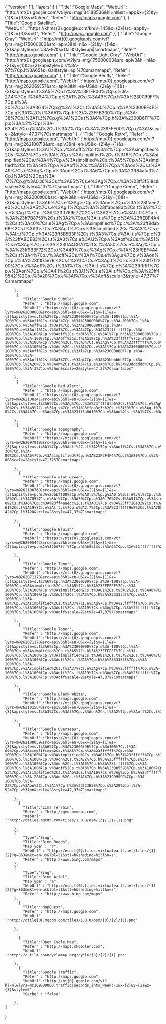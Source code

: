 {
    "version":1.1,
    "layers":[
        {
            "Title":"Google Maps",
            "WebUrl" : "http://mt{0}.google.com/vt/lyrs=m@184188536&hl=nl&src=app&x={2}&y={1}&z={3}&s=Galileo",
            "Refer" : "http://maps.google.com"
                },
        {
            "Title":"Google Satellite",            
            "WebUrl" : "https://khms{0}.google.com/kh/v=145&x={2}&src=app&y={1}&z={3}&s=G",
            "Refer" : "http://maps.google.com"
        },
        {
            "Title":"Google Gray",
            "WebUrl" : "http://mt{0}.googleapis.com/vt?lyrs=m@175000000&src=apiv3&hl=nl&x={2}&y={1}&z={3}&apistyle=p.s%3A-97&s=Gali&style=api|smartmaps",
            "Refer" : "http://maps.google.com"
        },
        {
            "Title":"Google Light Gray",
            "WebUrl" : "http://mt{0}.googleapis.com/vt?lyrs=m@175000000&src=apiv3&hl=nl&x={2}&y={1}&z={3}&apistyle=p.s%3A-97%7Cp.l%3A65&s=Gal&style=api%7Csmartmaps",
            "Refer" : "http://maps.google.com"
        },
        {
            "Title":"Google Bently",
            "Refer" : "http://maps.google.com",
            "WebUrl" :"https://mts{0}.googleapis.com/vt?lyrs=m@262069757&src=apiv3&hl=en-US&x={2}&y={1}&z={3}&apistyle=s.t%3A5%7Cp.h%3A%23F1FF00%7Cp.s%3A-27.4%7Cp.l%3A9.4%7Cp.g%3A1%2Cs.t%3A49%7Cp.h%3A%230099FF%7Cp.s%3A-20%7Cp.l%3A36.4%7Cp.g%3A1%2Cs.t%3A50%7Cp.h%3A%2300FF4F%7Cp.g%3A1%2Cs.t%3A51%7Cp.h%3A%23FFB300%7Cp.s%3A-38%7Cp.l%3A11.2%7Cp.g%3A1%2Cs.t%3A6%7Cp.h%3A%2300B6FF%7Cp.s%3A4.2%7Cp.l%3A-63.4%7Cp.g%3A1%2Cs.t%3A2%7Cp.h%3A%239FFF00%7Cp.g%3A1&scale=2&style=47,37%7Csmartmaps"
        },
        {
            "Title":"Google Retro",
            "Refer" : "http://maps.google.com",
            "WebUrl" :"https://mts{0}.googleapis.com/vt?lyrs=m@262100713&src=apiv3&hl=en-US&x={2}&y={1}&z={3}&apistyle=s.t%3A1%7Cp.v%3Aoff%2Cs.t%3A2%7Cp.v%3Asimplified%2Cs.t%3A3%7Cs.e%3Al%7Cp.v%3Asimplified%2Cs.t%3A6%7Cp.v%3Asimplified%2Cs.t%3A4%7Cp.v%3Asimplified%2Cs.t%3A5%7Cp.v%3Asimplified%2Cs.t%3A49%7Cp.v%3Aoff%2Cs.t%3A51%7Cp.v%3Aon%2Cs.t%3A49%7Cs.e%3Ag%7Cp.v%3Aon%2Cs.t%3A6%7Cp.c%3A%23ff84afa3%7Cp.l%3A52%2Cp.s%3A-17%7Cp.g%3A0.36%2Cs.t%3A65%7Cs.e%3Ag%7Cp.c%3A%23ff3f518c&scale=2&style=47,37%7Csmartmaps"
        },
         {
            "Title":"Google Green",
            "Refer" : "http://maps.google.com",
            "WebUrl" :"https://mts{0}.googleapis.com/vt?lyrs=m@262000000&src=apiv3&hl=en-US&x={2}&y={1}&z={3}&apistyle=s.t%3A6%7Cs.e%3Ag%7Cp.v%3Aon%7Cp.c%3A%23ffaee2e0%2Cs.t%3A5%7Cs.e%3Ag.f%7Cp.c%3A%23ffabce83%2Cs.t%3A2%7Cs.e%3Ag.f%7Cp.c%3A%23ff769E72%2Cs.t%3A2%7Cs.e%3Al.t.f%7Cp.c%3A%23ff7B8758%2Cs.t%3A2%7Cs.e%3Al.t.s%7Cp.c%3A%23ffEBF4A4%2Cs.t%3A40%7Cs.e%3Ag%7Cp.v%3Asimplified%7Cp.c%3A%23ff8dab68%2Cs.t%3A3%7Cs.e%3Ag.f%7Cp.v%3Asimplified%2Cs.t%3A3%7Cs.e%3Al.t.f%7Cp.c%3A%23ff5B5B3F%2Cs.t%3A3%7Cs.e%3Al.t.s%7Cp.c%3A%23ffABCE83%2Cs.t%3A3%7Cs.e%3Al.i%7Cp.v%3Aoff%2Cs.t%3A51%7Cs.e%3Ag%7Cp.c%3A%23ffA4C67D%2Cs.t%3A50%7Cs.e%3Ag%7Cp.c%3A%23ff9BBF72%2Cs.t%3A49%7Cs.e%3Ag%7Cp.c%3A%23ffEBF4A4%2Cs.t%3A4%7Cp.v%3Aoff%2Cs.t%3A1%7Cs.e%3Ag.s%7Cp.v%3Aon%7Cp.c%3A%23ff87ae79%2Cs.t%3A1%7Cs.e%3Ag.f%7Cp.c%3A%23ff7f2200%7Cp.v%3Aoff%2Cs.t%3A1%7Cs.e%3Al.t.s%7Cp.c%3A%23ffffffff%7Cp.v%3Aon%7Cp.w%3A4.1%2Cs.t%3A1%7Cs.e%3Al.t.f%7Cp.c%3A%23ff495421%2Cs.t%3A20%7Cs.e%3Al%7Cp.v%3Aoff&scale=2&style=47,37%7Csmartmaps"
        
        },
         {
            "Title":"Google Subtle",
            "Refer" : "http://maps.google.com",
            "WebUrl" :"https://mts{0}.googleapis.com/vt?lyrs=m@262000000&src=apiv3&hl=en-US&x={2}&y={1}&z={3}&apistyle=s.t%3A2%7Cp.h%3A%23000000%7Cp.s%3A-100%7Cp.l%3A-100%7Cp.v%3Aoff%2Cs.t%3A2%7Cp.h%3A%23000000%7Cp.s%3A-100%7Cp.l%3A-100%7Cp.v%3Aoff%2Cs.t%3A1%7Cp.h%3A%23000000%7Cp.l%3A-100%7Cp.v%3Aoff%2Cs.t%3A3%7Cs.e%3Al%7Cp.h%3A%23ffffff%7Cp.s%3A-100%7Cp.l%3A100%7Cp.v%3Aoff%2Cs.t%3A6%7Cs.e%3Al%7Cp.h%3A%23000000%7Cp.s%3A-100%7Cp.l%3A-100%7Cp.v%3Aoff%2Cs.t%3A51%7Cp.h%3A%23ffffff%7Cp.s%3A-100%7Cp.l%3A100%7Cp.v%3Aon%2Cs.t%3A6%7Cs.e%3Ag%7Cp.h%3A%23ffffff%7Cp.s%3A-100%7Cp.l%3A100%7Cp.v%3Aon%2Cs.t%3A4%7Cs.e%3Al%7Cp.h%3A%23000000%7Cp.l%3A-100%7Cp.v%3Aoff%2Cs.t%3A5%7Cs.e%3Al%7Cp.h%3A%23000000%7Cp.s%3A-100%7Cp.l%3A-100%7Cp.v%3Aoff%2Cs.t%3A3%7Cs.e%3Ag%7Cp.h%3A%23bbbbbb%7Cp.s%3A-100%7Cp.l%3A26%7Cp.v%3Aon%2Cs.t%3A5%7Cs.e%3Ag%7Cp.h%3A%23dddddd%7Cp.s%3A-100%7Cp.l%3A-3%7Cp.v%3Aon&scale=2&style=47,37%7Csmartmaps"
        
        },
         {
            "Title":"Google Red Alert",
            "Refer" : "http://maps.google.com",
            "WebUrl" :"https://mts{0}.googleapis.com/vt?lyrs=m@262100141&src=apiv3&hl=en-US&x={2}&y={1}&z={3}&apistyle=s.t%3A6%7Cs.e%3Ag%7Cp.c%3A%23ffffdfa6%2Cs.t%3A5%7Cs.e%3Ag%7Cp.c%3A%23ffb52127%2Cs.t%3A2%7Cs.e%3Ag%7Cp.c%3A%23ffc5531b%2Cs.t%3A49%7Cs.e%3Ag.f%7Cp.c%3A%23ff74001b%7Cp.l%3A-10%2Cs.t%3A49%7Cs.e%3Ag.s%7Cp.c%3A%23ffda3c3c%2Cs.t%3A50%7Cs.e%3Ag.f%7Cp.c%3A%23ff74001b%2Cs.t%3A50%7Cs.e%3Ag.s%7Cp.c%3A%23ffda3c3c%2Cs.t%3A51%7Cs.e%3Ag.f%7Cp.c%3A%23ff990c19%2Cs.e%3Al.t.f%7Cp.c%3A%23ffffffff%2Cs.e%3Al.t.s%7Cp.c%3A%23ff74001b%7Cp.l%3A-8%2Cs.t%3A4%7Cs.e%3Ag%7Cp.c%3A%23ff6a0d10%7Cp.v%3Aon%2Cs.t%3A1%7Cs.e%3Ag%7Cp.c%3A%23ffffdfa6%7Cp.w%3A0.4%2Cs.t%3A51%7Cs.e%3Ag.s%7Cp.v%3Aoff&scale=2&style=47,37%7Csmartmaps"
        
        },
         {
            "Title":"Google Topography",
            "Refer" : "http://maps.google.com",
            "WebUrl" :"https://mts{0}.googleapis.com/vt?lyrs=m@262097910&src=apiv3&hl=en-US&x={2}&y={1}&z={3}&apistyle=s.t%3A1%7Cp.v%3Aoff%2Cs.t%3A2%7Cp.v%3Aoff%2Cs.t%3A3%7Cp.v%3Aoff%2Cs.t%3A4%7Cp.v%3Aoff%2Cs.t%3A5%7Cp.h%3A%23727D82%7Cp.l%3A-30%7Cp.s%3A-80%2Cs.t%3A6%7Cp.v%3Asimplified%7Cp.h%3A%23F3F4F4%7Cp.l%3A80%7Cp.s%3A-80&scale=2&style=47,37%7Csmartmaps"
        
        },
          {
            "Title":"Google Flat Green",
            "Refer" : "http://maps.google.com",
            "WebUrl" :"https://mts{0}.googleapis.com/vt?lyrs=m@262100760&src=apiv3&hl=en-US&x={2}&y={1}&z={3}&apistyle=p.h%3A%23bbff00%7Cp.w%3A0.5%7Cp.g%3A0.5%2Cs.e%3Al%7Cp.v%3Aoff%2Cs.t%3A82%7Cp.c%3A%23ffa4cc48%2Cs.t%3A3%7Cs.e%3Ag%7Cp.c%3A%23ffffffff%7Cp.v%3Aon%7Cp.w%3A1%2Cs.t%3A1%7Cs.e%3Al%7Cp.v%3Aon%2Cs.t%3A49%7Cs.e%3Al%7Cp.v%3Asimplified%7Cp.g%3A1.14%7Cp.s%3A-18%2Cs.t%3A785%7Cs.e%3Al%7Cp.s%3A30%7Cp.g%3A0.76%2Cs.t%3A51%7Cp.v%3Asimplified%7Cp.w%3A0.4%7Cp.l%3A-8%2Cs.t%3A6%7Cp.c%3A%23ff4aaecc%2Cs.t%3A81%7Cp.c%3A%23ff718e32%2Cs.t%3A33%7Cp.s%3A68%7Cp.l%3A-61%2Cs.t%3A19%7Cs.e%3Al.t.s%7Cp.w%3A2.7%7Cp.c%3A%23fff4f9e8%2Cs.t%3A785%7Cs.e%3Ag.s%7Cp.w%3A1.5%7Cp.c%3A%23ffe53013%7Cp.s%3A-42%7Cp.l%3A28&scale=2&style=47,37%7Csmartmaps"
        
        },
          {
            "Title":"Google Bluish",
            "Refer" : "http://maps.google.com",
            "WebUrl" :"https://mts{0}.googleapis.com/vt?lyrs=m@262095443&src=apiv3&hl=en-US&x={2}&y={1}&z={3}&apistyle=p.h%3A%23007fff%7Cp.s%3A89%2Cs.t%3A6%7Cp.c%3A%23ffffffff%2Cs.t%3A17%7Cs.e%3Al%7Cp.v%3Aoff&scale=2&style=47,37%7Csmartmaps"
        
        },
          {
            "Title":"Google Toner",
            "Refer" : "http://maps.google.com",
            "WebUrl" :"https://mts{0}.googleapis.com/vt?lyrs=m@262071178&src=apiv3&hl=en-US&x={2}&y={1}&z={3}&apistyle=s.t%3A6%7Cp.h%3A%23000000%7Cp.s%3A-100%7Cp.l%3A-100%7Cp.v%3Asimplified%2Cs.t%3A5%7Cp.h%3A%23FFFFFF%7Cp.s%3A-100%7Cp.l%3A100%7Cp.v%3Asimplified%2Cs.t%3A81%2Cs.t%3A82%2Cs.t%3A40%7Cs.e%3Ag%7Cp.h%3A%23ffffff%7Cp.s%3A-100%7Cp.l%3A100%7Cp.v%3Aoff%2Cs.t%3A3%7Cp.h%3A%23333333%7Cp.s%3A-100%7Cp.l%3A-69%7Cp.v%3Asimplified%2Cs.t%3A37%7Cs.e%3Ag%7Cp.h%3A%23ffffff%7Cp.s%3A-100%7Cp.l%3A100%7Cp.v%3Aoff%2Cs.t%3A19%7Cs.e%3Ag%7Cp.h%3A%23ffffff%7Cp.l%3A100%7Cp.v%3Aoff%2Cs.t%3A34%7Cs.e%3Ag%7Cp.h%3A%23ffffff%7Cp.s%3A-100%7Cp.l%3A100%7Cp.v%3Aoff&scale=2&style=47,37%7Csmartmaps"
        
        },
          {
            "Title":"Google Toner",
            "Refer" : "http://maps.google.com",
            "WebUrl" :"https://mts{0}.googleapis.com/vt?lyrs=m@262071178&src=apiv3&hl=en-US&x={2}&y={1}&z={3}&apistyle=s.t%3A6%7Cp.h%3A%23000000%7Cp.s%3A-100%7Cp.l%3A-100%7Cp.v%3Asimplified%2Cs.t%3A5%7Cp.h%3A%23FFFFFF%7Cp.s%3A-100%7Cp.l%3A100%7Cp.v%3Asimplified%2Cs.t%3A81%2Cs.t%3A82%2Cs.t%3A40%7Cs.e%3Ag%7Cp.h%3A%23ffffff%7Cp.s%3A-100%7Cp.l%3A100%7Cp.v%3Aoff%2Cs.t%3A3%7Cp.h%3A%23333333%7Cp.s%3A-100%7Cp.l%3A-69%7Cp.v%3Asimplified%2Cs.t%3A37%7Cs.e%3Ag%7Cp.h%3A%23ffffff%7Cp.s%3A-100%7Cp.l%3A100%7Cp.v%3Aoff%2Cs.t%3A19%7Cs.e%3Ag%7Cp.h%3A%23ffffff%7Cp.l%3A100%7Cp.v%3Aoff%2Cs.t%3A34%7Cs.e%3Ag%7Cp.h%3A%23ffffff%7Cp.s%3A-100%7Cp.l%3A100%7Cp.v%3Aoff&scale=2&style=47,37%7Csmartmaps"
        
        },
          {
            "Title":"Google Black White",
            "Refer" : "http://maps.google.com",
            "WebUrl" :"https://mts{0}.googleapis.com/vt?lyrs=m@262101564&src=apiv3&hl=en-US&x={2}&y={1}&z={3}&apistyle=s.t%3A3%7Cs.e%3Al%7Cp.v%3Aon%2Cs.t%3A2%7Cp.v%3Aoff%2Cs.t%3A1%7Cp.v%3Aoff%2Cs.t%3A3%7Cs.e%3Ag.f%7Cp.c%3A%23ff000000%7Cp.w%3A1%2Cs.t%3A3%7Cs.e%3Ag.s%7Cp.c%3A%23ff000000%7Cp.w%3A0.8%2Cs.t%3A5%7Cp.c%3A%23ffffffff%2Cs.t%3A6%7Cp.v%3Aoff%2Cs.t%3A4%7Cp.v%3Aoff%2Cs.e%3Al%7Cp.v%3Aoff%2Cs.e%3Al.t%7Cp.v%3Aon%2Cs.e%3Al.t.s%7Cp.c%3A%23ffffffff%2Cs.e%3Al.t.f%7Cp.c%3A%23ff000000%2Cs.e%3Al.i%7Cp.v%3Aon&scale=2&style=47,37%7Csmartmaps"
        
        },
          {
            "Title":"Google Overseas",
            "Refer" : "http://maps.google.com",
            "WebUrl" :"https://mts{0}.googleapis.com/vt?lyrs=m@262100059&src=apiv3&hl=en-US&x={2}&y={1}&z={3}&apistyle=s.t%3A6%7Cp.h%3A%2300559B%7Cp.s%3A100%7Cp.l%3A-60%7Cp.v%3Asimplified%2Cs.t%3A5%7Cp.h%3A%23ffffff%7Cp.s%3A-100%7Cp.l%3A100%7Cp.v%3Asimplified%2Cs.t%3A81%7Cp.h%3A%23ffffff%7Cp.s%3A-100%7Cp.l%3A100%7Cp.v%3Aon%2Cs.t%3A82%7Cp.h%3A%23ffffff%7Cp.s%3A-100%7Cp.l%3A100%7Cp.v%3Aon%2Cs.t%3A40%7Cp.h%3A%23ffffff%7Cp.s%3A-100%7Cp.l%3A100%7Cp.v%3Aoff%2Cs.t%3A3%7Cp.h%3A%2300559B%7Cp.s%3A100%7Cp.l%3A-53%7Cp.v%3Asimplified%2Cs.t%3A6%2Cs.t%3A19%7Cs.e%3Ag%7Cp.h%3A%23ffffff%7Cp.l%3A100%7Cp.v%3Aon%2Cs.t%3A6%2Cs.t%3A35%7Cs.e%3Al%7Cp.h%3A%23999999%7Cp.s%3A-100%7Cp.l%3A-28%7Cp.v%3Aon%2Cs.t%3A2%7Cp.h%3A%23999999%7Cp.s%3A-100%7Cp.l%3A-23%7Cp.v%3Aon%2Cs.t%3A1%7Cp.h%3A%232C3E50%7Cp.s%3A29%7Cp.l%3A-52%7Cp.v%3Aon&scale=2&style=47,37%7Csmartmaps"
        
        },
          {
            "Title":"Lima Terrain",
            "Refer" : "http://geocommons.com",
            "WebUrl" :"http://otile1.mqcdn.com/tiles/1.0.0/osm/{3}/{2}/{1}.png"
        
        },
        {
            "Type":"Bing",
            "Title":"Bing Roads",
            "MapType" : "r",
            "WebUrl" : "http://ecn.t{0}.tiles.virtualearth.net/tiles/{1}{2}?g=863&mkt=en-us&lbl=l1&stl=h&shading=hill&n=z",
            "Refer" : "http://www.bing.com/maps"
        },
        {
            "Type":"Bing",
            "Title":"Bing Arial",
            "MapType" : "a",
            "WebUrl" : "http://ecn.t{0}.tiles.virtualearth.net/tiles/{1}{2}?g=863&mkt=en-us&lbl=l1&stl=h&shading=hill&n=z",
            "Refer" : "http://www.bing.com/maps"
        },
          {
            "Title":"MapQuest",
            "Refer" : "http://maps.google.com",
            "WebUrl" :"http://otile{0}.mqcdn.com/tiles/1.0.0/osm/{3}/{2}/{1}.png"
        
        },
          
          {
            "Title":"Open Cycle Map",
            "Refer" : "http://maps.skobbler.com",
            "WebUrl" :"http://c.tile.opencyclemap.org/cycle/{3}/{2}/{1}.png"
        
        },
          {
            "Title":"Google Traffic",
            "Refer" : "http://maps.google.com",
            "WebUrl" :"http://mt{0}.google.com/vt?hl=nl&lyrs=m@169000000,traffic|seconds_into_week:-1&x={2}&y={1}&z={3}&style=6",
            "Cache" : "false"
        
        },
    ]

}
